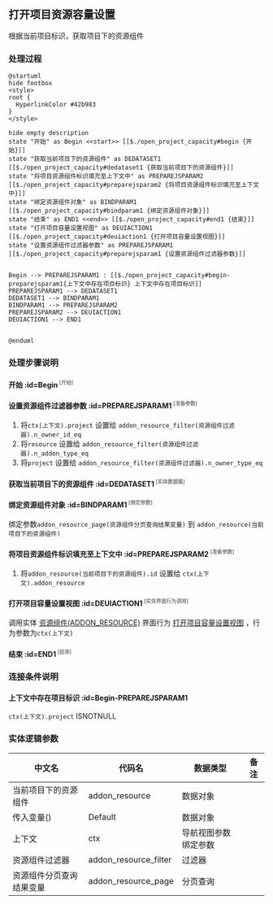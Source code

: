 ## 打开项目资源容量设置 <!-- {docsify-ignore-all} -->

   根据当前项目标识，获取项目下的资源组件

### 处理过程

```plantuml
@startuml
hide footbox
<style>
root {
  HyperlinkColor #42b983
}
</style>

hide empty description
state "开始" as Begin <<start>> [[$./open_project_capacity#begin {开始}]]
state "获取当前项目下的资源组件" as DEDATASET1  [[$./open_project_capacity#dedataset1 {获取当前项目下的资源组件}]]
state "将项目资源组件标识填充至上下文中" as PREPAREJSPARAM2  [[$./open_project_capacity#preparejsparam2 {将项目资源组件标识填充至上下文中}]]
state "绑定资源组件对象" as BINDPARAM1  [[$./open_project_capacity#bindparam1 {绑定资源组件对象}]]
state "结束" as END1 <<end>> [[$./open_project_capacity#end1 {结束}]]
state "打开项目容量设置视图" as DEUIACTION1  [[$./open_project_capacity#deuiaction1 {打开项目容量设置视图}]]
state "设置资源组件过滤器参数" as PREPAREJSPARAM1  [[$./open_project_capacity#preparejsparam1 {设置资源组件过滤器参数}]]


Begin --> PREPAREJSPARAM1 : [[$./open_project_capacity#begin-preparejsparam1{上下文中存在项目标识} 上下文中存在项目标识]]
PREPAREJSPARAM1 --> DEDATASET1
DEDATASET1 --> BINDPARAM1
BINDPARAM1 --> PREPAREJSPARAM2
PREPAREJSPARAM2 --> DEUIACTION1
DEUIACTION1 --> END1


@enduml
```


### 处理步骤说明

#### 开始 :id=Begin<sup class="footnote-symbol"> <font color=gray size=1>[开始]</font></sup>




#### 设置资源组件过滤器参数 :id=PREPAREJSPARAM1<sup class="footnote-symbol"> <font color=gray size=1>[准备参数]</font></sup>



1. 将`ctx(上下文).project` 设置给  `addon_resource_filter(资源组件过滤器).n_owner_id_eq`
2. 将`resource` 设置给  `addon_resource_filter(资源组件过滤器).n_addon_type_eq`
3. 将`project` 设置给  `addon_resource_filter(资源组件过滤器).n_owner_type_eq`

#### 获取当前项目下的资源组件 :id=DEDATASET1<sup class="footnote-symbol"> <font color=gray size=1>[实体数据集]</font></sup>




#### 绑定资源组件对象 :id=BINDPARAM1<sup class="footnote-symbol"> <font color=gray size=1>[绑定参数]</font></sup>



绑定参数`addon_resource_page(资源组件分页查询结果变量)` 到 `addon_resource(当前项目下的资源组件)`
#### 将项目资源组件标识填充至上下文中 :id=PREPAREJSPARAM2<sup class="footnote-symbol"> <font color=gray size=1>[准备参数]</font></sup>



1. 将`addon_resource(当前项目下的资源组件).id` 设置给  `ctx(上下文).addon_resource`

#### 打开项目容量设置视图 :id=DEUIACTION1<sup class="footnote-symbol"> <font color=gray size=1>[实体界面行为调用]</font></sup>



调用实体 [资源组件(ADDON_RESOURCE)](module/Base/addon_resource.md) 界面行为 [打开项目容量设置视图](module/Base/addon_resource#界面行为) ，行为参数为`ctx(上下文)`

#### 结束 :id=END1<sup class="footnote-symbol"> <font color=gray size=1>[结束]</font></sup>




### 连接条件说明
#### 上下文中存在项目标识 :id=Begin-PREPAREJSPARAM1

```ctx(上下文).project``` ISNOTNULL


### 实体逻辑参数

|    中文名   |    代码名    |  数据类型      |备注 |
| --------| --------| --------  | --------   |
|当前项目下的资源组件|addon_resource|数据对象||
|传入变量(<i class="fa fa-check"/></i>)|Default|数据对象||
|上下文|ctx|导航视图参数绑定参数||
|资源组件过滤器|addon_resource_filter|过滤器||
|资源组件分页查询结果变量|addon_resource_page|分页查询||
